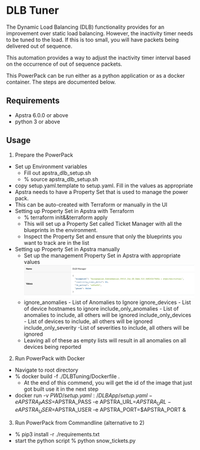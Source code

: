 # DLB Tuner

The Dynamic Load Balancing (DLB) functionality provides for an improvement over static load balancing.
However, the inactivity timer needs to be tuned to the load. If this is too small, you will have packets being delivered out of sequence.

This automation provides a way to adjust the inactivity timer interval based on the occurrence of out of sequence packets.

This PowerPack can be run either as a python application or as a docker container. The steps are documented below.

## Requirements
- Apstra 6.0.0 or above
- python 3 or above

## Usage

1. Prepare the PowerPack
- Set up Environment variables 
    - Fill out apstra_dlb_setup.sh
    - % source apstra_dlb_setup.sh
- copy setup.yaml.template to setup.yaml. Fill in the values as appropriate
- Apstra needs to have a Property Set that is used to manage the power pack. 
- This can be auto-created with Terraform or manually in the UI
- Setting up Property Set in Apstra with Terraform
    - % terraform init&&terraform apply
    - This will set up a Property Set called Ticket Manager with all the blueprints in the environment.
    - Inspect the Property Set and ensure that only the blueprints you want to track are in the list   
 - Setting up  Property Set in Apstra manually
    - Set up the management Property Set in Apstra with appropriate values
    ![img.png](img.png)
    -  ignore_anomalies - List of Anomalies to Ignore
       ignore_devices - List of device hostnames to ignore
       include_only_anomalies - List of anomalies to include, all others will be ignored
       include_only_devices - List of devices to include, all others will be ignored
       include_only_severity -List of severities to include, all others will be ignored
    - Leaving all of these as empty lists will result in all anomalies on all devices being reported
   
2. Run PowerPack with Docker 
- Navigate to root directory
- % docker build -f ./DLBTuning/Dockerfile .
  - At the end of this commend, you will get the id of the image that just got built use it in the next step
- docker run  -v $PWD/setup.yaml:/DLBApp/setup.yaml -e APSTRA_PASS=$APSTRA_PASS -e APSTRA_URL=$APSTRA_URL -e APSTRA_USER=$APSTRA_USER -e APSTRA_PORT=$APSTRA_PORT  <docker image id from previous step>&

3. Run PowerPack from Commandline (alternative to 2)
- % pip3 install -r ./requirements.txt
- start the python script 
   % python snow_tickets.py
